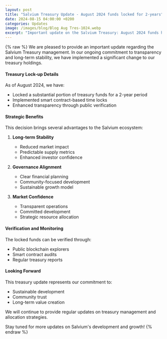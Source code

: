 ```yaml
---
layout: post
title: "Salvium Treasury Update - August 2024 funds locked for 2-years"
date: 2024-08-15 04:00:00 +0200
categories: Updates
image: /images/blog/Blog Aug Tres-1024.webp
excerpt: "Important update on the Salvium Treasury: August 2024 funds have been locked for a 2-year period, demonstrating our long-term commitment."
---
```


{% raw %}
We are pleased to provide an important update regarding the Salvium Treasury management. In our ongoing commitment to transparency and long-term stability, we have implemented a significant change to our treasury holdings.

#### **Treasury Lock-up Details**

As of August 2024, we have:
- Locked a substantial portion of treasury funds for a 2-year period
- Implemented smart contract-based time locks
- Enhanced transparency through public verification

#### **Strategic Benefits**

This decision brings several advantages to the Salvium ecosystem:

1. **Long-term Stability**
   - Reduced market impact
   - Predictable supply metrics
   - Enhanced investor confidence

2. **Governance Alignment**
   - Clear financial planning
   - Community-focused development
   - Sustainable growth model

3. **Market Confidence**
   - Transparent operations
   - Committed development
   - Strategic resource allocation

#### **Verification and Monitoring**

The locked funds can be verified through:
- Public blockchain explorers
- Smart contract audits
- Regular treasury reports

#### **Looking Forward**

This treasury update represents our commitment to:
- Sustainable development
- Community trust
- Long-term value creation

We will continue to provide regular updates on treasury management and allocation strategies.

Stay tuned for more updates on Salvium's development and growth!
{% endraw %}
